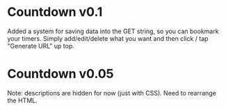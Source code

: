 # Countdown v0.1

Added a system for saving data into the GET string, so you can bookmark your timers. Simply add/edit/delete what you want and then click / tap "Generate URL" up top.

# Countdown v0.05

Note: descriptions are hidden for now (just with CSS). Need to rearrange the HTML.